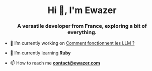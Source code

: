 <h1 align="center">Hi 👋, I'm Ewazer</h1>

<h3 align="center">A versatile developer from France, exploring a bit of everything.</h3>

- 🔭 I’m currently working on [Comment fonctionnent les LLM ?](https://github.com/Ewazer/Comment-fonctionnent-les-LLM-)

- 🌱 I’m currently learning **Ruby**

- 📫 How to reach me **contact@ewazer.com**

